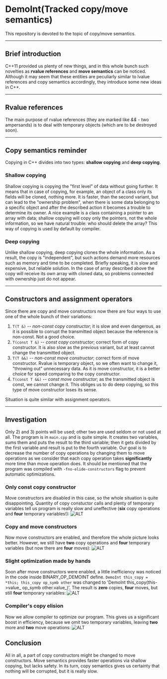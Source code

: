 # DemoInt(Tracked copy/move semantics)

This repository is devoted to the topic of copy/move semantics.

***
## Brief introduction
C++11 provided us plenty of new things, and in this whole bunch such novelties
as __rvalue references__ and __move semantics__ can be noticed. Although it may seem
that these entities are peculiarly similar to lvalue references and copy semantics accordingly,
they introduce some new ideas in C++.

***
## Rvalue references
The main purpose of rvalue references (they are marked like
*&&* - two ampersands) is to deal with temporary objects 
(which are to be destroyed soon).

***
## Copy semantics reminder
Copying in C++ divides into two types: __shallow copying__ and __deep copying__.

### Shallow copying
Shallow copying is copying the "first level" of data without going further. It means that
in case of copying, for example, an object of a class only its fields will be cloned, nothing more.
It is faster, than the second variant, but can lead to the "ownership problem", when there is some 
data belonging to a specific object and after the described action it becomes a trouble to determine 
its owner. A nice example is a class containing a pointer to an array with data; shallow copying will
copy only the pointers, not the whole information, so we have natural trouble: who should delete the array?
This way of copying is used by default by compiler.

### Deep copying
Unlike shallow copying, deep copying clones the whole information. As a result, the copy is "independent",
but such actions demand more resources such as memory and time to be completed. Briefly speaking, it is 
slow and expensive, but reliable solution. In the case of array described above the copy will receive its
own array with cloned data, so problems connected with ownership just do not appear.

***
## Constructors and assignment operators
Since there are copy and move constructors now there are four ways to use one of the whole bunch of their variations:
1) `T(T &)` -- *non-const copy constructor*; it is slow and even dangerous, as it is possible to corrupt
the transmitted object because the reference is non-const. Not a good choice.
2) `T(const T &)` -- *const copy constructor*; correct form of copy constructor. It is also slow as the
previous variant, but at least cannot change the transmitted object.
3) `T(T &&)` -- *non-const move constructor*; correct form of move constructor. Rvalue is temporary object,
so we often want to change it, "throwing out" unnecessary data. As it is move constructor, it is a
better choice for speed comparing to the copy constructor.
4) `T(const T &&)` -- *const move constructor*; as the transmitted object is const, we cannot change it.
This obliges us to do deep copying, so this type of move constructor loses its sense.

Situation is quite similar with assignment operators.

***
## Investigation
Only 2) and 3) points will be used; other two are used seldom or not used at all.
The program is in `main.cpp` and is quite simple. It creates two variables, sums them and puts
the result to the third variable; then it gets divided by the first variable and
result is put to the fourth variable. Our goal is to decrease the number of copy operations
by changing them to move operations as we consider that each copy operation takes
__significantly__ more time than move operation does. It should be mentioned that the program
was compiled with `-fno-elide-constructors` flag to prevent automatic optimizations.

### Only const copy constructor
Move constructors are disabled in this case, so the whole situation is quite disappointing.
Quantity of copy constuctor calls and plenty of temporary variables tell us program is 
really slow and uneffective (__six__ copy operations and __four__ temporary variables!): 
![ALT](pictures/only_copy_ctor.png)

### Copy and move constructors
Now move constructors are enabled, and therefore the whole picture looks better. However,
we still have __two__ copy operations and __four__ temporary variables (but now there are __four__ moves):
![ALT](pictures/copy_and_move_ctors.png)

### Slight optimization made by hands
Soon after move constructors were enabled, a little inefficiency was noticed in the code 
inside BINARY_OP_DEMOINT define.
`DemoInt this_copy = *this; this_copy op_symb other` was changed to 'DemoInt this_copy(this->value_ op_symb other.value_)'.
The result is __zero__ copies, __four__ moves, but still __four__ temporary variables:
![ALT](pictures/explicit_copy_removed.png)

### Compiler's copy elision
Now we allow compiler to optimize our program. This gives us a significant boost in efficiency,
because we omit two temporary variables, leaving __two__ more and __two__ move operations:
![ALT](pictures/copy_elision.png)

## Conclusion
All in all, a part of copy constructors might be changed to move constructors. Move semantics
provides faster operations via shallow copying, but lacks safety. In its turn, copy semantics
gives us certainty that nothing will be corrupted, but it is really slow.
